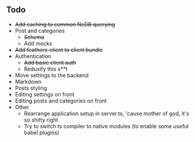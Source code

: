 ## Todo
- ~~Add caching to common NeDB querying~~
- Post and categories
    - ~~Schema~~
    - Add mocks
- ~~Add feathers-client to client bundle~~
- Authentication
    - ~~Add basic client auth~~
    - Reduxify this s**t
- Move settings to the backend
- Markdown
- Posts styling
- Editing settings on front
- Editing posts and categories on front
- Other
    - Rearrange application setup in server.ts, 'cause mother of god, it's so shitty right 
    - Try to switch ts compiler to native modules (to enable some useful babel plugins)
